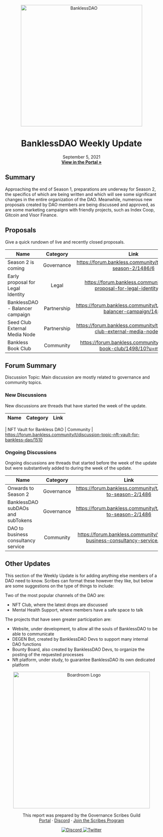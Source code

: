 <p align="center">
  <a href="http://app.boardroom.info/BanklessDAO">
    <img src="https://www.bankless.community/logo.svg" alt="BanklessDAO" width="400" />
  </a>
  <h1 align="center">BanklessDAO Weekly Update</h1>
  <p align="center">
    September 5, 2021
  <br />
  <a href="http://app.boardroom.info/BanklessDAO"><strong>View in the Portal »</strong></a>
  <br />
  </p>
</p>

## Summary
Approaching the end of Season 1, preparations are underway for Season 2, the specifics of which are being written and which will see some significant changes in the entire organization of the DAO.
Meanwhile, numerous new proposals created by DAO members are being discussed and approved, as are some marketing campaigns with friendly projects, such as Index Coop, Gitcoin and Visor Finance.

## Proposals

Give a quick rundown of live and recently closed proposals.

| Name          | Category      | Link   |
| ------------- |:-------------:| :-----:|
| Season 2 is coming | Governance | https://forum.bankless.community/t/onwards-to-season-2/1486/6 
| Early proposal for Legal Identity | Legal | https://forum.bankless.community/t/early-proposal-for-legal-identity/1504 
| BanklessDAO - Balancer campaign | Partnership | https://forum.bankless.community/t/banklessdao-balancer-campaign/1489 
| Seed Club External Media Node| Partnership | https://forum.bankless.community/t/draft2-seed-club-external-media-node/1538 
| Bankless Book Club| Community | https://forum.bankless.community/t/bankless-book-club/1498/10?u=merkl 

## Forum Summary
Discussion Topic: Main discussion are mostly related to governance and community topics.

### New Discussions

New discussions are threads that have started the week of the update.

| Name          | Category      | Link   |
| ------------- |:-------------:| :-----:|

| NFT Vault for Bankless DAO | Community | https://forum.bankless.community/t/discussion-topic-nft-vault-for-bankless-dao/1510

### Ongoing Discussions

Ongoing discussions are threads that started before the week of the update but were substantively added to during the week of the update.

| Name          | Category      | Link   |
| ------------- |:-------------:| :-----:|
| Onwards to Season 2 | Governance | https://forum.bankless.community/t/onwards-to-season-2/1486
| BanklessDAO subDAOs and subTokens | Governance | https://forum.bankless.community/t/onwards-to-season-2/1486
| DAO to business consultancy service | Community | https://forum.bankless.community/t/dao-to-business-consultancy-service/1409

## Other Updates

This section of the Weekly Update is for adding anything else members of a DAO need to know. Scribes can format these however they like, but below are some suggestions on the type of things to include:

Two of the most popular channels of the DAO are:
- NFT Club, where the latest drops are discussed
- Mental Health Support, where members have a safe space to talk

The projects that have seen greater participation are:
- Website, under development, to allow all the souls of BanklessDAO to be able to communicate
- DEGEN Bot, created by BanklessDAO Devs to support many internal DAO functions
- Bounty Board, also created by BanklessDAO Devs, to organize the posting of the requested processes
- Nft platform, under study, to guarantee BanklessDAO its own dedicated platform

<p align="center">
  <a href="http://app.boardroom.info/">
    <img src="https://i.ibb.co/PFcchnQ/boardroom.png" alt="Boardroom Logo" width="450" />
  </a>
</p>

<p align="center">
	This report was prepared by the Governance Scribes Guild
  <br />
  <a href="http://boardroom.info/">Portal</a>
  ·
  <a href="https://discord.com/invite/tgrTFg9">Discord</a>
  ·
  <a href="https://boardroom.mirror.xyz/JHrN8nVy_J4C7Xzj37zoyPANg0ZnNszhWy9YOZHC0lM">Join the Scribes Program</a>
</p>

<p align="center">
  <a href="https://discord.gg/CEZ8WfuK8s">
    <img src="https://img.shields.io/badge/Discord-Join-7289da?style=for-the-badge&logo=discord&logoColor=white" alt="Discord" />
  </a>
  <a href="https://twitter.com/boardroom_info">
    <img src="https://img.shields.io/badge/Twitter-Follow-1da1f2?style=for-the-badge&logo=twitter&logoColor=white" alt="Twitter" />
  </a>
</p>